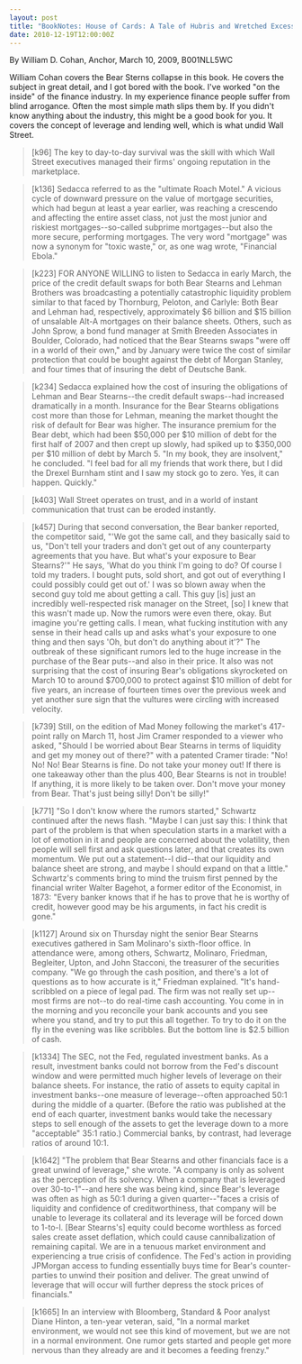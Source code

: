 ```yaml
---
layout: post
title: "BookNotes: House of Cards: A Tale of Hubris and Wretched Excess on Wall Street "
date: 2010-12-19T12:00:00Z
---
```

By William D. Cohan, Anchor, March 10, 2009, B001NLL5WC

William Cohan covers the Bear Sterns collapse in this book.  He
covers the subject in great detail, and I got bored with the book.
I've worked "on the inside" of the finance industry.  In my experience
finance people suffer from blind arrogance.  Often the most simple
math slips them by.  If you didn't know anything about the industry,
this might be a good book for you.  It covers the concept of
leverage and lending well, which is what undid Wall Street.


> [k96] The key to day-to-day survival was the skill with which Wall
> Street executives managed their firms' ongoing reputation in the
> marketplace.



> [k136] Sedacca referred to as the "ultimate Roach Motel." A vicious
> cycle of downward pressure on the value of mortgage securities, which
> had begun at least a year earlier, was reaching a crescendo and
> affecting the entire asset class, not just the most junior and
> riskiest mortgages--so-called subprime mortgages--but also the more
> secure, performing mortgages. The very word "mortgage" was now a
> synonym for "toxic waste," or, as one wag wrote, "Financial Ebola."



> [k223] FOR ANYONE WILLING to listen to Sedacca in early March, the
> price of the credit default swaps for both Bear Stearns and Lehman
> Brothers was broadcasting a potentially catastrophic liquidity problem
> similar to that faced by Thornburg, Peloton, and Carlyle: Both Bear
> and Lehman had, respectively, approximately $6 billion and $15 billion
> of unsalable Alt-A mortgages on their balance sheets. Others, such as
> John Sprow, a bond fund manager at Smith Breeden Associates in
> Boulder, Colorado, had noticed that the Bear Stearns swaps "were off
> in a world of their own," and by January were twice the cost of
> similar protection that could be bought against the debt of Morgan
> Stanley, and four times that of insuring the debt of Deutsche Bank.



> [k234] Sedacca explained how the cost of insuring the obligations of
> Lehman and Bear Stearns--the credit default swaps--had increased
> dramatically in a month. Insurance for the Bear Stearns obligations
> cost more than those for Lehman, meaning the market thought the risk
> of default for Bear was higher. The insurance premium for the Bear
> debt, which had been $50,000 per $10 million of debt for the first
> half of 2007 and then crept up slowly, had spiked up to $350,000 per
> $10 million of debt by March 5. "In my book, they are insolvent," he
> concluded. "I feel bad for all my friends that work there, but I did
> the Drexel Burnham stint and I saw my stock go to zero. Yes, it can
> happen. Quickly."



> [k403] Wall Street operates on trust, and in a world of instant
> communication that trust can be eroded instantly.



> [k457] During that second conversation, the Bear banker reported, the
> competitor said, "'We got the same call, and they basically said to
> us, "Don't tell your traders and don't get out of any counterparty
> agreements that you have. But what's your exposure to Bear Stearns?'"
> He says, 'What do you think I'm going to do? Of course I told my
> traders. I bought puts, sold short, and got out of everything I could
> possibly could get out of.' I was so blown away when the second guy
> told me about getting a call. This guy [is] just an incredibly
> well-respected risk manager on the Street, [so] I knew that this
> wasn't made up. Now the rumors were even there, okay. But imagine
> you're getting calls. I mean, what fucking institution with any sense
> in their head calls up and asks what's your exposure to one thing and
> then says 'Oh, but don't do anything about it'?"  The outbreak of
> these significant rumors led to the huge increase in the purchase of
> the Bear puts--and also in their price. It also was not surprising
> that the cost of insuring Bear's obligations skyrocketed on March 10
> to around $700,000 to protect against $10 million of debt for five
> years, an increase of fourteen times over the previous week and yet
> another sure sign that the vultures were circling with increased
> velocity.



> [k739] Still, on the edition of Mad Money following the market's
> 417-point rally on March 11, host Jim Cramer responded to a viewer who
> asked, "Should I be worried about Bear Stearns in terms of liquidity
> and get my money out of there?" with a patented Cramer tirade: "No!
> No! No! Bear Stearns is fine. Do not take your money out! If there is
> one takeaway other than the plus 400, Bear Stearns is not in trouble!
> If anything, it is more likely to be taken over. Don't move your money
> from Bear. That's just being silly! Don't be silly!"



> [k771] "So I don't know where the rumors started," Schwartz continued
> after the news flash. "Maybe I can just say this: I think that part of
> the problem is that when speculation starts in a market with a lot of
> emotion in it and people are concerned about the volatility, then
> people will sell first and ask questions later, and that creates its
> own momentum. We put out a statement--I did--that our liquidity and
> balance sheet are strong, and maybe I should expand on that a little."
> Schwartz's comments bring to mind the truism first penned by the
> financial writer Walter Bagehot, a former editor of the Economist, in
> 1873: "Every banker knows that if he has to prove that he is worthy of
> credit, however good may be his arguments, in fact his credit is
> gone."



> [k1127] Around six on Thursday night the senior Bear Stearns
> executives gathered in Sam Molinaro's sixth-floor office. In
> attendance were, among others, Schwartz, Molinaro, Friedman,
> Begleiter, Upton, and John Stacconi, the treasurer of the securities
> company. "We go through the cash position, and there's a lot of
> questions as to how accurate is it," Friedman explained. "It's
> hand-scribbled on a piece of legal pad. The firm was not really set
> up--most firms are not--to do real-time cash accounting. You come in
> in the morning and you reconcile your bank accounts and you see where
> you stand, and try to put this all together. To try to do it on the
> fly in the evening was like scribbles. But the bottom line is $2.5
> billion of cash.



> [k1334] The SEC, not the Fed, regulated investment banks. As a result,
> investment banks could not borrow from the Fed's discount window and
> were permitted much higher levels of leverage on their balance
> sheets. For instance, the ratio of assets to equity capital in
> investment banks--one measure of leverage--often approached 50:1
> during the middle of a quarter. (Before the ratio was published at the
> end of each quarter, investment banks would take the necessary steps
> to sell enough of the assets to get the leverage down to a more
> "acceptable" 35:1 ratio.) Commercial banks, by contrast, had leverage
> ratios of around 10:1.



> [k1642] "The problem that Bear Stearns and other financials face is a
> great unwind of leverage," she wrote. "A company is only as solvent as
> the perception of its solvency. When a company that is leveraged over
> 30-to-1"--and here she was being kind, since Bear's leverage was often
> as high as 50:1 during a given quarter--"faces a crisis of liquidity
> and confidence of creditworthiness, that company will be unable to
> leverage its collateral and its leverage will be forced down to
> 1-to-l. [Bear Stearns's] equity could become worthless as forced sales
> create asset deflation, which could cause cannibalization of remaining
> capital. We are in a tenuous market environment and experiencing a
> true crisis of confidence. The Fed's action in providing JPMorgan
> access to funding essentially buys time for Bear's counter-parties to
> unwind their position and deliver. The great unwind of leverage that
> will occur will further depress the stock prices of financials."



> [k1665] In an interview with Bloomberg, Standard & Poor analyst Diane
> Hinton, a ten-year veteran, said, "In a normal market environment, we
> would not see this kind of movement, but we are not in a normal
> environment. One rumor gets started and people get more nervous than
> they already are and it becomes a feeding frenzy."



